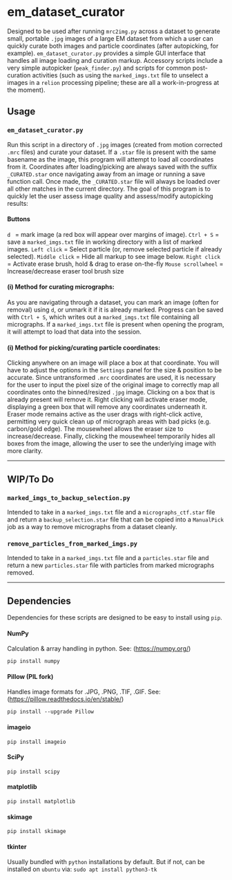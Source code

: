 # em_dataset_curator
Designed to be used after running `mrc2img.py` across a dataset to generate small, portable `.jpg` images of a large EM dataset from which a user can quickly curate both images and particle coordinates (after autopicking, for example). `em_dataset_curator.py` provides a simple GUI interface that handles all image loading and curation markup. Accessory scripts include a very simple autopicker (`peak_finder.py`) and scripts for common post-curation activities (such as using the `marked_imgs.txt` file to unselect a images in a `relion` processing pipeline; these are all a work-in-progress at the moment).

## Usage

### `em_dataset_curator.py`
Run this script in a directory of `.jpg` images (created from motion corrected `.mrc` files) and curate your dataset. If a `.star` file is present with the same basename as the image, this program will attempt to load all coordinates from it. Coordinates after loading/picking are always saved with the suffix `_CURATED.star` once navigating away from an image or running a save function call. Once made, the `_CURATED.star` file will always be loaded over all other matches in the current directory. The goal of this program is to quickly let the user assess image quality and assess/modify autopicking results:
#### Buttons
`d ` = mark image (a red box will appear over margins of image).
`Ctrl + S` = save a `marked_imgs.txt` file in working directory with a list of marked images. 
`Left click` = Select particle (or, remove selected particle if already selected).
`Middle click` = Hide all markup to see image below.
`Right click` = Activate erase brush, hold & drag to erase on-the-fly
`Mouse scrollwheel` = Increase/decrease eraser tool brush size

#### (i) Method for curating micrographs:
As you are navigating through a dataset, you can mark an image (often for removal) using `d`, or unmark it if it is already marked. Progress can be saved with `Ctrl + S`, which writes out a `marked_imgs.txt` file containing all micrographs. If a `marked_imgs.txt` file is present when opening the program, it will attempt to load that data into the session.
#### (i) Method for picking/curating particle coordinates:
Clicking anywhere on an image will place a box at that coordinate. You will have to adjust the options in the `Settings` panel for the size & position to be accurate. Since untransformed `.mrc` coordinates are used, it is necessary for the user to input the pixel size of the original image to correctly map all coordinates onto the binned/resized `.jpg` image. 
Clicking on a box that is already present will remove it. Right clicking will activate eraser mode, displaying a green box that will remove any coordinates underneath it. Eraser mode remains active as the user drags with right-click active, permitting very quick clean up of micrograph areas with bad picks (e.g. carbon/gold edge). The mousewheel allows the eraser size to increase/decrease. Finally, clicking the mousewheel temporarily hides all boxes from the image, allowing the user to see the underlying image with more clarity.

-----
## WIP/To Do
### `marked_imgs_to_backup_selection.py`
Intended to take in a `marked_imgs.txt` file and a `micrographs_ctf.star` file and return a `backup_selection.star` file that can be copied into a `ManualPick` job as a way to remove micrographs from a dataset cleanly. 


### `remove_particles_from_marked_imgs.py`
Intended to take in a `marked_imgs.txt` file and a `particles.star` file and return a new `particles.star` file with particles from marked micrographs removed. 

-----
## Dependencies
Dependencies for these scripts are designed to be easy to install using `pip`.

#### NumPy
Calculation & array handling in python. See: (https://numpy.org/)

`pip install numpy`

#### Pillow (PIL fork)  
Handles image formats for .JPG, .PNG, .TIF, .GIF. See: (https://pillow.readthedocs.io/en/stable/)  

`pip install --upgrade Pillow`

#### imageio


`pip install imageio`

#### SciPy


`pip install scipy`

#### matplotlib


`pip install matplotlib`

#### skimage


`pip install skimage`

#### tkinter
Usually bundled with `python` installations by default. But if not, can be installed on `ubuntu` via:
`sudo apt install python3-tk`


